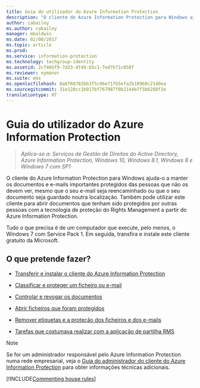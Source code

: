 ```yaml
---
title: Guia do utilizador do Azure Information Protection
description: "O cliente do Azure Information Protection para Windows ajuda-o a manter os documentos e e-mails importantes protegidos das pessoas que não os devem ver, mesmo que o seu e-mail seja reencaminhado ou que o seu documento seja guardado noutra localização."
author: cabailey
ms.author: cabailey
manager: mbaldwin
ms.date: 02/08/2017
ms.topic: article
ms.prod: 
ms.service: information-protection
ms.technology: techgroup-identity
ms.assetid: 2cf46bf9-7d23-4f49-b5c1-7ed7b71c858f
ms.reviewer: eymanor
ms.suite: ems
ms.openlocfilehash: 8a6f68782bb3f5c96e71fb5efa2b18960c2140ea
ms.sourcegitcommit: 31e128cc1b917bf767987f0b2144b7f3b6288f2e
translationtype: HT
---
```

# <a name="azure-information-protection-user-guide"></a>Guia do utilizador do Azure Information Protection

>*Aplica-se a: Serviços de Gestão de Direitos do Active Directory, Azure Information Protection, Windows 10, Windows 8.1, Windows 8 e Windows 7 com SP1*

O cliente do Azure Information Protection para Windows ajuda-o a manter os documentos e e-mails importantes protegidos das pessoas que não os devem ver, mesmo que o seu e-mail seja reencaminhado ou que o seu documento seja guardado noutra localização. Também pode utilizar este cliente para abrir documentos que tenham sido protegidos por outras pessoas com a tecnologia de proteção do Rights Management a partir do Azure Information Protection.

Tudo o que precisa é de um computador que execute, pelo menos, o Windows 7 com Service Pack 1. Em seguida, transfira e instale este cliente gratuito da Microsoft.


## <a name="what-do-you-want-to-do"></a>O que pretende fazer?

- [Transferir e instalar o cliente do Azure Information Protection](install-client-app.md)

- [Classificar e proteger um ficheiro ou e-mail](client-classify-protect.md)

- [Controlar e revogar os documentos](client-track-revoke.md)

- [Abrir ficheiros que foram protegidos](client-view-use-files.md)

- [Remover etiquetas e a proteção dos ficheiros e dos e-mails](client-remove-label-protection.md)

- [Tarefas que costumava realizar com a aplicação de partilha RMS](upgrade-client-app.md)


> [!NOTE]
> Se for um administrador responsável pelo Azure Information Protection numa rede empresarial, veja o [Guia do administrador do cliente do Azure Information Protection](client-admin-guide.md) para obter informações técnicas adicionais. 


[!INCLUDE[Commenting house rules](../includes/houserules.md)]